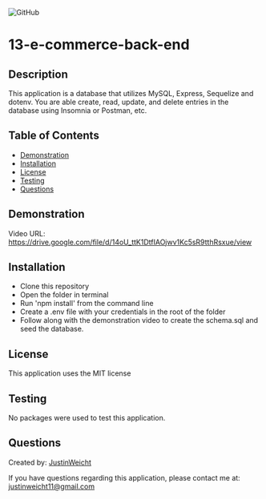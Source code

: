 
  ![GitHub](https://img.shields.io/github/license/JustinWeicht/13-e-commerce-back-end)

  # 13-e-commerce-back-end

  ## Description
  This application is a database that utilizes MySQL, Express, Sequelize and dotenv. You are able create, read, update, and delete entries in the database using Insomnia or Postman, etc. 

  ## Table of Contents
  * [Demonstration](#demonstration)
  * [Installation](#installation)
  * [License](#license)
  * [Testing](#testing)
  * [Questions](#questions)

  ## Demonstration
  Video URL: https://drive.google.com/file/d/14oU_ttK1DtfIAOjwv1Kc5sR9tthRsxue/view

  ## Installation 
  - Clone this repository
  - Open the folder in terminal
  - Run 'npm install' from the command line
  - Create a .env file with your credentials in the root of the folder
  - Follow along with the demonstration video to create the schema.sql and seed the database.

  ## License
  This application uses the MIT license
  
  ## Testing
  No packages were used to test this application.

  ## Questions
  Created by: [JustinWeicht](https://github.com/JustinWeicht)
  
  If you have questions regarding this application, please contact me at: [justinweicht11@gmail.com](justinweicht11@gmail.com)